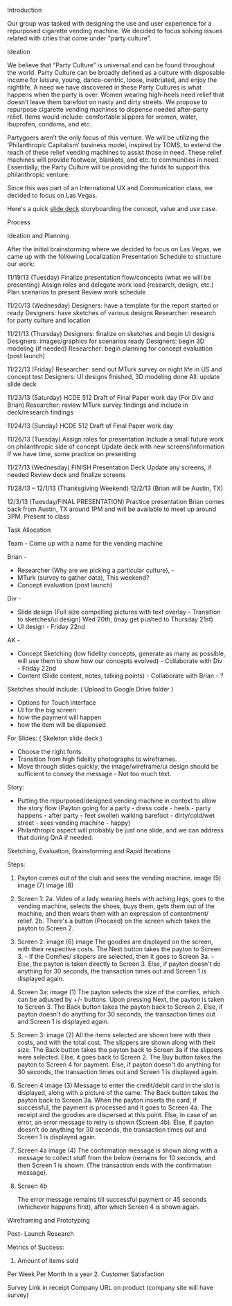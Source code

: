 Introduction

Our group was tasked with designing the use and user experience for a repurposed cigarette vending machine. We decided to focus solving issues related with cities that come under "party culture".

Ideation

We believe that “Party Culture” is universal and can be found throughout the world.
Party Culture  can be broadly defined as a culture with disposable income for leisure, young, dance-centric, loose, inebriated, and enjoy the nightlife. A need we have discovered in these Party Cultures is what happens when the party is over. Women wearing high-heels need relief that doesn’t leave them barefoot on nasty and dirty streets. We propose to repurpose cigarette vending machines to dispense needed after-party relief. Items would include: comfortable slippers for women, water, Ibuprofen, condoms, and etc.

Partygoers aren’t the only focus of this venture. We will be utilizing the ‘Philanthropic Capitalism’ business model, inspired by TOMS, to extend the reach of
these relief vending machines to assist those in need. These relief machines will provide footwear, blankets, and etc. to communities in need. Essentially, the Party Culture will be providing the funds to support this philanthropic venture.

Since this was part of an International UX and Communication class, we decided to focus on Las Vegas.

Here's a quick [slide deck](http://aklogs.com/wp-content/uploads/2016/03/AfterParty.pdf) storyboarding the concept, value and use case.

Process

Ideation and Planning

After the initial brainstorming where we decided to focus on Las Vegas, we came up with the following Localization Presentation Schedule to structure our work:

11/19/13 (Tuesday)
Finalize presentation flow/concepts (what we will be presenting)
Assign roles and delegate work load (research, design, etc.)
Plan scenarios to present
Review work schedule

11/20/13 (Wednesday)
Designers: have a template for the report started or ready
Designers: have sketches of various designs
Researcher: research for party culture and location

11/21/13 (Thursday)
Designers: finalize on sketches and begin UI designs
Designers: images/graphics for scenarios ready
Designers: begin 3D modeling (if needed)
Researcher: begin planning for concept evaluation (post launch)

11/22/13 (Friday)
Researcher: send out MTurk survey on night life in US and concept test
Designers: UI designs finished, 3D modeling done
All: update slide deck

11/23/13 (Saturday)
HCDE 512 Draft of Final Paper work day (For Div and Brian)
Researcher: review MTurk survey findings and include in deck/research findings

11/24/13 (Sunday)
HCDE 512 Draft of Final Paper work day

11/26/13 (Tuesday)
Assign roles for presentation
Include a small future work on philanthropic side of concept
Update deck with new screens/information
If we have time, some practice on presenting

11/27/13 (Wednesday)
FINISH Presentation Deck
Update any screens, if needed
Review deck and finalize screens

11/28/13 – 12/1/13 (Thanksgiving Weekend)
12/2/13 (Brian will be Austin, TX)

12/3/13 (Tuesday/FINAL PRESENTATION)
Practice presentation
Brian comes back from Austin, TX around 1PM and will be available to meet up around 3PM.
Present to class

Task Allocation

Team - Come up with a name for the vending machine

Brian -
- Researcher (Why are we picking a particular culture), -
- MTurk (survey to gather data), This weekend?
- Concept evaluation (post launch)

Div -
- Slide design (Full size compelling pictures with text overlay - Transition to sketches/ui design) Wed 20th, (may get pushed to Thursday 21st)
- UI design - Friday 22nd

AK -
- Concept Sketching (low fidelity concepts, generate as many as possible, will use them to show how our concepts evolved) - Collaborate with Div - Friday 22nd
- Content (Slide content, notes, talking points) - Collaborate with Brian - ?

Sketches should include: ( Upload to Google Drive folder )
- Options for Touch interface
- UI for the big screen
- how the payment will happen
- how the item will be dispensed

For Slides: ( Skeleton slide deck )
- Choose the right fonts.
- Transition from high fidelity photographs to wireframes.
- Move through slides quickly, the image/wireframe/ui design should be sufficient to convey the message - Not too much text.

Story:
- Putting the repurposed/designed vending machine in context to allow the story flow
(Payton going for a party - dress code - heels - party happens - after party - feet swollen walking barefoot - dirty/cold/wet street - sees vending machine - happy)
- Philanthropic aspect will probably be just one slide, and we can address that during QnA if needed.

 

Sketching, Evaluation, Brainstorming and Rapid Iterations

Steps:

 
1. Payton comes out of the club and sees the vending machine.
image (5)  image (7)  image (8)
2.  Screen 1:
2a. Video of a lady wearing heels with aching legs, goes to the vending machine, selects the shoes, buys them, gets them out of the machine, and then wears them with an expression of contentment/ relief.
2b. There's a button (Proceed) on the screen which takes the payton to Screen 2.
 
3. Screen 2: 
image (6)  image
    The goodies are displayed on the screen, with their respective costs.
     The Next button takes the payton to Screen 3.
                            -  If the Comfies/ slippers are selected, then it goes to Screen 3a.
                            -  Else, the payton is taken directly to Screen 3.
    Else, if payton doesn't do anything for 30 seconds, the transaction times out and Screen 1 is displayed again.
 
4. Screen 3a:
image (1)
     The payton selects the size of the comfies, which can be adjusted by +/- buttons.
      Upon pressing Next, the payton is taken to Screen 3.
      The Back button takes the payton back to Screen 2.
      Else, if payton doesn't do anything for 30 seconds, the transaction times out and Screen 1 is displayed again.
 
5. Screen 3:
image (2)
      All the items selected are shown here with their costs, and with the total cost.
      The slippers are shown along with their size.
      The Back button takes the payton back to Screen 3a  if the slippers were selected. Else, it goes back to Screen 2.
      The Buy button takes the payton to Screen 4 for payment.
       Else, if payton doesn't do anything for 30 seconds, the transaction times out and Screen 1 is displayed again.
 
6. Screen 4
image (3)
     Message to enter the credit/debit card in the slot is displayed, along with a picture of the same.
     The Back button takes the payton back to Screen 3a.
     When the payton inserts the card, if successful, the payment is processed and it goes to Screen 4a. The receipt and the goodies are dispersed at this point.
     Else, in case of an error, an error message to retry is shown (Screen 4b).
     Else, if payton doesn't do anything for 30 seconds, the transaction times out and Screen 1 is displayed again.
 
7. Screen 4a
image (4)
     The confirmation message is shown along with a message to collect stuff from the below (remains for 10 seconds, and then Screen 1 is shown. (The transaction ends with the confirmation message).
 
8. Screen 4b
 
     The error message remains till successful payment or 45 seconds (whichever happens first), after which Screen 4 is shown again.
 
Wireframing and Prototyping

Post- Launch Research

Metrics of Success:

1. Amount of items sold

Per Week
Per Month
In a year
2. Customer Satisfaction

Survey Link in receipt
Company URL on product (company site will have survey)
